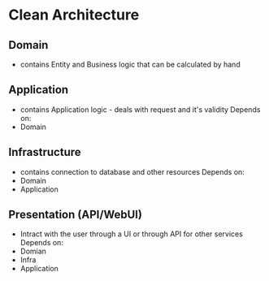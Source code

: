 # Clean Architecture
## Domain 
- contains Entity and Business logic that can be calculated by hand

## Application
- contains Application logic - deals with request and it's validity
Depends on:
- Domain

## Infrastructure
- contains connection to database and other resources
Depends on:
- Domain
- Application 

## Presentation (API/WebUI)
- Intract with the user through a UI or through API for other services
Depends on:
- Domian
- Infra
- Application


